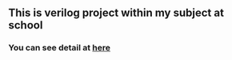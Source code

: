 ## This is verilog project within my subject at school
### You can see detail at [here](https://drive.google.com/open?id=1Pk4yxfuNP-AJONXr8jvw-_-s9ZXwVnRJ)
